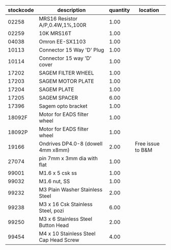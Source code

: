 |stockcode|description|quantity|location|
|---------|-----------|--------|--------|
|02258|MRS16 Resistor A/P,0.4W,1%,100R|1.00||
|02259|10K MRS16T|1.00||
|04038|Omron EE-SX1103|1.00||
|10113|Connector 15 Way 'D' Plug|1.00||
|10114|Connector 15 way 'D' cover|1.00||
|17202|SAGEM FILTER WHEEL|1.00||
|17203|SAGEM MOTOR PLATE|1.00||
|17204|SAGEM PLATE|1.00||
|17205|SAGEM SPACER|6.00||
|17396|Sagem opto bracket|1.00||
|18092F|Motor for EADS filter wheel|1.00||
|18092P|Motor for EADS filter wheel|1.00||
|19166|Ondrives DP4.0-8 (dowell 4mm x8mm)|2.00|Free issue to B&M|
|27074|pin 7mm x 3mm dia with flat|1.00||
|99001|M1.6 x 5 csk ss|1.00||
|99032|M1.6 nut, SS|1.00||
|99232|M3 Plain Washer Stainless Steel|2.00||
|99238|M3 x 16 Csk Stainless Steel, pozi|6.00||
|99250|M3 x 6 Stainless Steel Button Head|2.00||
|99454|M4 x 10 Stainless Steel Cap Head Screw|4.00||
